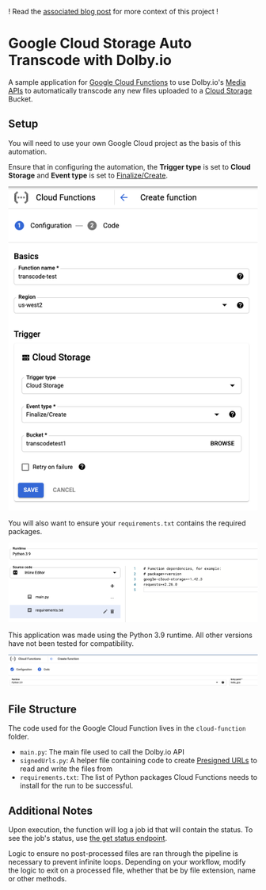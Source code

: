 ! Read the [associated blog post](https://dolby.io/blog/automating-dolby-io-media-workflows-with-google-cloud-functions/) for more context of this project !

# Google Cloud Storage Auto Transcode with Dolby.io

A sample application for [Google Cloud Functions](https://cloud.google.com/functions) to use Dolby.io's [Media APIs](https://docs.dolby.io/media-apis/docs) to automatically transcode any new files uploaded to a [Cloud Storage](https://cloud.google.com/storage) Bucket.

## Setup

You will need to use your own Google Cloud project as the basis of this automation.

Ensure that in configuring the automation, the **Trigger type** is set to **Cloud Storage** and **Event type** is set to [Finalize/Create](https://cloud.google.com/functions/docs/calling/storage#finalize).

![](img/setup.png)

You will also want to ensure your `requirements.txt` contains the required packages.

![](img/requirements.png)

This application was made using the Python 3.9 runtime. All other versions have not been tested for compatibility.

![](img/runtime.png)

## File Structure

The code used for the Google Cloud Function lives in the `cloud-function` folder.

- `main.py`: The main file used to call the Dolby.io API
- `signedUrls.py`: A helper file containing code to create [Presigned URLs](https://cloud.google.com/storage/docs/access-control/signed-urls) to read and write the files from
- `requirements.txt`: The list of Python packages Cloud Functions needs to install for the run to be successful.

## Additional Notes

Upon execution, the function will log a job id that will contain the status. To see the job's status, use [the get status endpoint](https://docs.dolby.io/media-apis/reference/media-enhance-get).

Logic to ensure no post-processed files are ran through the pipeline is necessary to prevent infinite loops. Depending on your workflow, modify the logic to exit on a processed file, whether that be by file extension, name or other methods.
